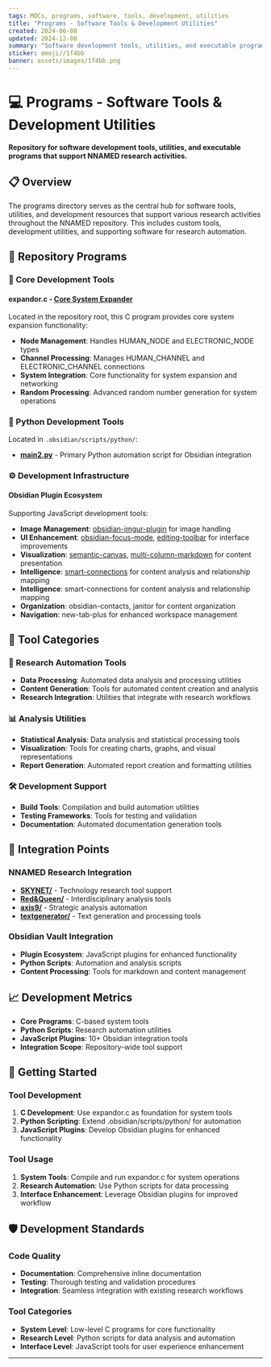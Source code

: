 ```yaml
---
tags: MOCs, programs, software, tools, development, utilities
title: "Programs - Software Tools & Development Utilities"
created: 2024-06-08
updated: 2024-12-08
summary: "Software development tools, utilities, and executable programs supporting NNAMED research"
sticker: emoji//1f4bb
banner: assets/images/1f4bb.png
---
```


# 💻 Programs - Software Tools & Development Utilities

**Repository for software development tools, utilities, and executable programs that support NNAMED research activities.**

## 📋 Overview

The programs directory serves as the central hub for software tools, utilities, and development resources that support various research activities throughout the NNAMED repository. This includes custom tools, development utilities, and supporting software for research automation.

## 📂 Repository Programs

### 🔧 Core Development Tools

#### **expandor.c** - [Core System Expander](../expandor.c)
Located in the repository root, this C program provides core system expansion functionality:
- **Node Management**: Handles HUMAN_NODE and ELECTRONIC_NODE types
- **Channel Processing**: Manages HUMAN_CHANNEL and ELECTRONIC_CHANNEL connections
- **System Integration**: Core functionality for system expansion and networking
- **Random Processing**: Advanced random number generation for system operations

### 🐍 Python Development Tools
Located in `.obsidian/scripts/python/`:
- **[main2.py](../.obsidian/scripts/python/main2.py)** - Primary Python automation script for Obsidian integration

### ⚙️ Development Infrastructure

#### Obsidian Plugin Ecosystem
Supporting JavaScript development tools:
- **Image Management**: [obsidian-imgur-plugin](../.obsidian/plugins/obsidian-imgur-plugin/main.js) for image handling
- **UI Enhancement**: [obsidian-focus-mode](../.obsidian/plugins/obsidian-focus-mode/main.js), [editing-toolbar](../.obsidian/plugins/editing-toolbar/main.js) for interface improvements  
- **Visualization**: [semantic-canvas](../.obsidian/plugins/semantic-canvas/main.js), [multi-column-markdown](../.obsidian/plugins/multi-column-markdown/main.js) for content presentation
- **Intelligence**: [smart-connections](../.obsidian/plugins/smart-connections/main.js) for content analysis and relationship mapping
- **Intelligence**: smart-connections for content analysis and relationship mapping
- **Organization**: obsidian-contacts, janitor for content organization
- **Navigation**: new-tab-plus for enhanced workspace management

## 🎯 Tool Categories

### 🔬 Research Automation Tools
- **Data Processing**: Automated data analysis and processing utilities
- **Content Generation**: Tools for automated content creation and analysis
- **Research Integration**: Utilities that integrate with research workflows

### 📊 Analysis Utilities
- **Statistical Analysis**: Data analysis and statistical processing tools
- **Visualization**: Tools for creating charts, graphs, and visual representations
- **Report Generation**: Automated report creation and formatting utilities

### 🛠️ Development Support
- **Build Tools**: Compilation and build automation utilities
- **Testing Frameworks**: Tools for testing and validation
- **Documentation**: Automated documentation generation tools

## 🔗 Integration Points

### NNAMED Research Integration
- **[SKYNET/](../SKYNET/SKYNET.md)** - Technology research tool support
- **[Red&Queen/](../Red&Queen/Red&Queen.md)** - Interdisciplinary analysis tools
- **[axis9/](../axis9/axis9.md)** - Strategic analysis automation
- **[textgenerator/](../textgenerator/textgenerator.md)** - Text generation and processing tools

### Obsidian Vault Integration
- **Plugin Ecosystem**: JavaScript plugins for enhanced functionality
- **Python Scripts**: Automation and analysis scripts
- **Content Processing**: Tools for markdown and content management

## 📈 Development Metrics

- **Core Programs**: C-based system tools
- **Python Scripts**: Research automation utilities  
- **JavaScript Plugins**: 10+ Obsidian integration tools
- **Integration Scope**: Repository-wide tool support

## 🚀 Getting Started

### Tool Development
1. **C Development**: Use expandor.c as foundation for system tools
2. **Python Scripting**: Extend .obsidian/scripts/python/ for automation
3. **JavaScript Plugins**: Develop Obsidian plugins for enhanced functionality

### Tool Usage
1. **System Tools**: Compile and run expandor.c for system operations
2. **Research Automation**: Use Python scripts for data processing
3. **Interface Enhancement**: Leverage Obsidian plugins for improved workflow

## 🛡️ Development Standards

### Code Quality
- **Documentation**: Comprehensive inline documentation
- **Testing**: Thorough testing and validation procedures
- **Integration**: Seamless integration with existing research workflows

### Tool Categories
- **System Level**: Low-level C programs for core functionality
- **Research Level**: Python scripts for data analysis and automation
- **Interface Level**: JavaScript tools for user experience enhancement

---

```folder-index-content
```
<!-- 0246A9CF -->